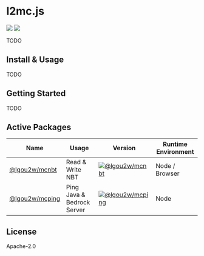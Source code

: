 # l2mc.js

<p>
<a href="https://github.com/lgou2w/l2mc.js/blob/master/LICENSE"><img src="https://img.shields.io/npm/l/l2nbt?logo=apache&style=flat-square" /></a>
<a href="https://lerna.js.org/"><img src="https://img.shields.io/badge/maintained%20with-lerna-cc00ff" /></a>
</p>

TODO

## Install & Usage

TODO

## Getting Started

TODO

## Active Packages

| Name | Usage | Version | Runtime Environment |
| --- | --- | --- | --- |
| [@lgou2w/mcnbt](/packages/mcnbt) | Read & Write NBT | [![@lgou2w/mcnbt](https://img.shields.io/npm/v/@lgou2w/mcnbt?logo=npm&style=flat-square)](https://www.npmjs.com/package/@lgou2w/mcnbt) | Node / Browser |
| [@lgou2w/mcping](/packages/mcping) | Ping Java & Bedrock Server | [![@lgou2w/mcping](https://img.shields.io/npm/v/@lgou2w/mcping?logo=npm&style=flat-square)](https://www.npmjs.com/package/@lgou2w/mcping) | Node |

## License

Apache-2.0

